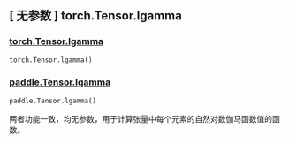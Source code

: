 ## [ 无参数 ] torch.Tensor.lgamma

### [torch.Tensor.lgamma](https://pytorch.org/docs/stable/generated/torch.lgamma.html#torch.lgamma)

```python
torch.Tensor.lgamma()
```

### [paddle.Tensor.lgamma](https://www.paddlepaddle.org.cn/documentation/docs/zh/api/paddle/lgamma_cn.html)

```python
paddle.Tensor.lgamma()
```

两者功能一致，均无参数，用于计算张量中每个元素的自然对数伽马函数值的函数。
